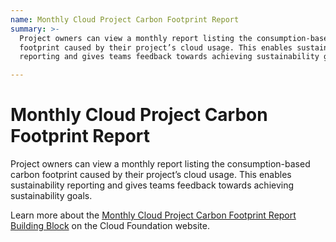```yaml
---
name: Monthly Cloud Project Carbon Footprint Report
summary: >-
  Project owners can view a monthly report listing the consumption-based carbon
  footprint caused by their project’s cloud usage. This enables sustainability
  reporting and gives teams feedback towards achieving sustainability goals.

---
```


# Monthly Cloud Project Carbon Footprint Report

Project owners can view a monthly report listing the consumption-based carbon footprint caused by their project’s cloud usage. This enables sustainability reporting and gives teams feedback towards achieving sustainability goals.

Learn more about the [Monthly Cloud Project Carbon Footprint Report Building Block](https://cloudfoundation.meshcloud.io/maturity-model/cost-management/monthly-cloud-project-carbon-footprint-report.html) on the Cloud Foundation website.

